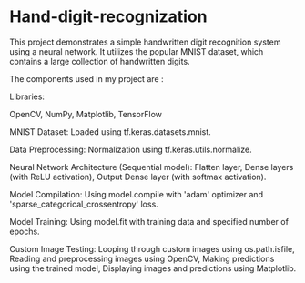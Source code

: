 # Hand-digit-recognization

This project demonstrates a simple handwritten digit recognition system using a neural network. It utilizes the popular MNIST dataset, which contains a large collection of handwritten digits.

The components used in my project are :

Libraries:

OpenCV,
NumPy,
Matplotlib,
TensorFlow

MNIST Dataset:
  Loaded using tf.keras.datasets.mnist.
  
Data Preprocessing:
  Normalization using tf.keras.utils.normalize.
  
Neural Network Architecture (Sequential model):
      Flatten layer,
      Dense layers (with ReLU activation),
      Output Dense layer (with softmax activation).
      
Model Compilation:
   Using model.compile with 'adam' optimizer and 'sparse_categorical_crossentropy' loss.

Model Training:
   Using model.fit with training data and specified number of epochs.

Custom Image Testing:
   Looping through custom images using os.path.isfile,
   Reading and preprocessing images using OpenCV,
   Making predictions using the trained model,
   Displaying images and predictions using Matplotlib.
